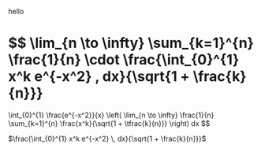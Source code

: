 hello

$$
\lim_{n \to \infty} 
\sum_{k=1}^{n} 
\frac{1}{n} 
\cdot 
\frac{\int_{0}^{1} x^k e^{-x^2} \, dx}{\sqrt{1 + \frac{k}{n}}}
=
\int_{0}^{1} \frac{e^{-x^2}}{x} 
\left( \lim_{n \to \infty} \frac{1}{n} \sum_{k=1}^{n} \frac{x^k}{\sqrt{1 + \tfrac{k}{n}}} \right) dx
$$

$\frac{\int_{0}^{1} x^k e^{-x^2} \, dx}{\sqrt{1 + \frac{k}{n}}}$